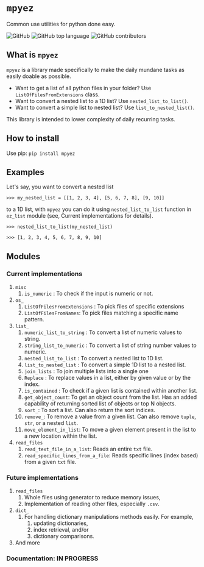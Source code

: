 # `mpyez`

Common use utilities for python done easy.

![GitHub](https://img.shields.io/github/license/syedalimohsinbukhari/mpyez?color=blue&style=for-the-badge)
![GitHub top language](https://img.shields.io/github/languages/top/syedalimohsinbukhari/mpyez?color=green&style=for-the-badge)
![GitHub contributors](https://img.shields.io/github/contributors/syedalimohsinbukhari/mpyez?style=for-the-badge)

## What is `mpyez`

`mpyez` is a library made specifically to make the daily mundane tasks as easily doable as possible.

* Want to get a list of all python files in your folder? Use `ListOfFilesFromExtensions` class.
* Want to convert a nested list to a 1D list? Use `nested_list_to_list()`.
* Want to convert a simple list to nested list? Use `list_to_nested_list()`.

This library is intended to lower complexity of daily recurring tasks.

## How to install

Use pip: `pip install mpyez`

## Examples

Let's say, you want to convert a nested list

`>>> my_nested_list = [[1, 2, 3, 4], [5, 6, 7, 8], [9, 10]]`

to a 1D list, with `mpyez` you can do it using `nested_list_to_list` function in `ez_list` module (see, Current implementations for details).

`>>> nested_list_to_list(my_nested_list)`

`>>> [1, 2, 3, 4, 5, 6, 7, 8, 9, 10]`

## Modules

### Current implementations

1. `misc`
   1. `is_numeric` : To check if the input is numeric or not.
2. `os_`
   1. `ListOfFilesFromExtensions` : To pick files of specific extensions
   2. `ListOfFilesFromNames`: To pick files matching a specific name pattern.
3. `list_`
   1. `numeric_list_to_string` : To convert a list of numeric values to string.
   2. `string_list_to_numeric` : To convert a list of string number values to numeric.
   3. `nested_list_to_list` : To convert a nested list to 1D list.
   4. `list_to_nested_list` : To convert a simple 1D list to a nested list.
   5. `join_lists` : To join multiple lists into a single one
   6. `Replace` : To replace values in a list, either by given value or by the index.
   7. `is_contained` : To check if a given list is contained within another list.
   8. `get_object_count`: To get an object count from the list. Has an added capability of returning sorted list of
      objects or top N objects.
   9. `sort_`: To sort a list. Can also return the sort indices.
   10. `remove_`: To remove a value from a given list. Can also remove `tuple`, `str`, or a nested `list`.
   11. `move_element_in_list`: To move a given element present in the list to a new location within the list.
4. `read_files`
   1. `read_text_file_in_a_list`: Reads an entire `txt` file.
   2. `read_specific_lines_from_a_file`: Reads specific lines (index based) from a given `txt` file.

### Future implementations

1. `read_files`
   1. Whole files using generator to reduce memory issues,
   2. Implementation of reading other files, especially `.csv`.
2. `dict_`
   1. For handling dictionary manipulations methods easily. For example,
      1. updating dictionaries,
      2. index retrieval, and/or
      3. dictionary comparisons.
3. And more

### Documentation: IN PROGRESS

